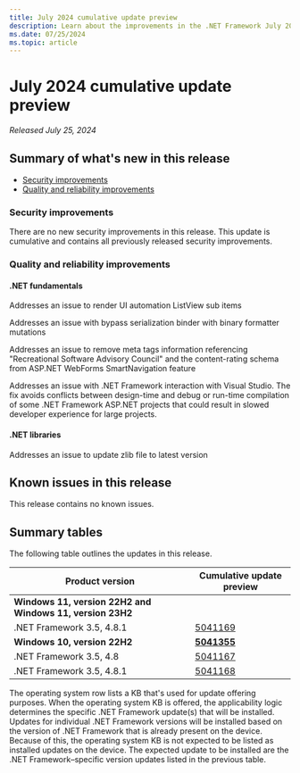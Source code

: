 ```yaml
---
title: July 2024 cumulative update preview
description: Learn about the improvements in the .NET Framework July 2024 cumulative update preview.
ms.date: 07/25/2024
ms.topic: article
---
```

# July 2024 cumulative update preview

_Released July 25, 2024_

## Summary of what's new in this release

- [Security improvements](#security-improvements)
- [Quality and reliability improvements](#quality-and-reliability-improvements)

### Security improvements

There are no new security improvements in this release. This update is cumulative and contains all previously released security improvements.

### Quality and reliability improvements

#### .NET fundamentals

Addresses an issue to render UI automation ListView sub items

Addresses an issue with bypass serialization binder with binary formatter mutations

Addresses an issue to remove meta tags information referencing "Recreational Software Advisory Council" and the content-rating schema from ASP.NET WebForms SmartNavigation feature

Addresses an issue with .NET Framework interaction with Visual Studio. The fix avoids conflicts between design-time and debug or run-time compilation of some .NET Framework ASP.NET projects that could result in slowed developer experience for large projects.

#### .NET libraries

Addresses an issue to update zlib file to latest version

## Known issues in this release

This release contains no known issues.

## Summary tables

The following table outlines the updates in this release.

| Product version | Cumulative update preview |
| --- | --- |
| **Windows 11, version 22H2 and Windows 11, version 23H2** | |
| .NET Framework 3.5, 4.8.1 | [5041169](https://support.microsoft.com/kb/5041169) |
| **Windows 10, version 22H2** | **[5041355](https://support.microsoft.com/kb/5041355)** |
| .NET Framework 3.5, 4.8 | [5041167](https://support.microsoft.com/kb/5041167) |
| .NET Framework 3.5, 4.8.1 | [5041168](https://support.microsoft.com/kb/5041168) |

The operating system row lists a KB that's used for update offering purposes. When the operating system KB is offered, the applicability logic determines the specific .NET Framework update(s) that will be installed. Updates for individual .NET Framework versions will be installed based on the version of .NET Framework that is already present on the device. Because of this, the operating system KB is not expected to be listed as installed updates on the device. The expected update to be installed are the .NET Framework&ndash;specific version updates listed in the previous table.
